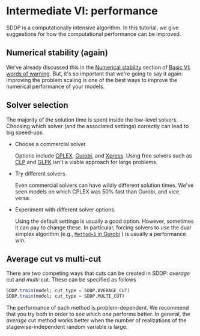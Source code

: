 # Intermediate VI: performance

SDDP is a computationally intensive algorithm. In this tutorial, we give
suggestions for how the computational performance can be improved.

## Numerical stability (again)

We've already discussed this in the [Numerical stability](@ref) section of
[Basic VI: words of warning](@ref). But, it's so important that we're going to
say it again: improving the problem scaling is one of the best ways to improve
the numerical performance of your models.

## Solver selection

The majority of the solution time is spent inside the low-level solvers.
Choosing which solver (and the associated settings) correctly can lead to big
speed-ups.

 - Choose a commercial solver.

   Options include [CPLEX](https://github.com/JuliaOpt/CPLEX.jl),
   [Gurobi](https://github.com/JuliaOpt/Gurobi.jl), and
   [Xpress](https://github.com/JuliaOpt/Xpress.jl). Using free solvers such as
   [CLP](https://github.com/JuliaOpt/Clp.jl) and
   [GLPK](https://github.com/JuliaOpt/GLPK.jl) isn't a viable approach for large
   problems.

- Try different solvers.

  Even commercial solvers can have wildly different solution times. We've seen
  models on which CPLEX was 50% fast than Gurobi, and vice versa.

- Experiment with different solver options.

  Using the default settings is usually a good option. However, sometimes it can
  pay to change these. In particular, forcing solvers to use the dual simplex
  algorithm (e.g., [`Method=1` in Gurobi](https://www.gurobi.com/documentation/8.1/refman/method.html)
  ) is usually a performance win.

## Average cut vs multi-cut

There are two competing ways that cuts can be created in SDDP: _average_ cut and
_multi_-cut. These can be specified as follows
```julia
SDDP.train(model; cut_type = SDDP.AVERAGE_CUT)
SDDP.train(model; cut_type = SDDP.MULTI_CUT)
```

The performance of each method is problem-dependent. We recommend that you try
both in order to see which one performs better. In general, the _average_ cut
method works better when the number of realizations of the stagewise-independent
random variable is large.
